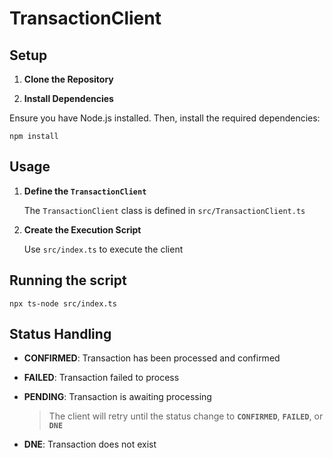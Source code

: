 # TransactionClient

## Setup

1. **Clone the Repository**

2. **Install Dependencies**

Ensure you have Node.js installed. Then, install the required dependencies:

```
npm install
```

## Usage

1. **Define the `TransactionClient`**

    The `TransactionClient` class is defined in `src/TransactionClient.ts`

2. **Create the Execution Script**

    Use `src/index.ts` to execute the client

## Running the script

```
npx ts-node src/index.ts
```

## Status Handling

-   **CONFIRMED**: Transaction has been processed and confirmed
-   **FAILED**: Transaction failed to process
-   **PENDING**: Transaction is awaiting processing

    > The client will retry until the status change to **`CONFIRMED`**, **`FAILED`**, or **`DNE`**

-   **DNE**: Transaction does not exist
